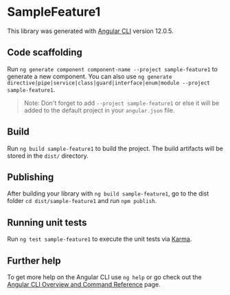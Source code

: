 # SampleFeature1

This library was generated with [Angular CLI](https://github.com/angular/angular-cli) version 12.0.5.

## Code scaffolding

Run `ng generate component component-name --project sample-feature1` to generate a new component. You can also use `ng generate directive|pipe|service|class|guard|interface|enum|module --project sample-feature1`.
> Note: Don't forget to add `--project sample-feature1` or else it will be added to the default project in your `angular.json` file. 

## Build

Run `ng build sample-feature1` to build the project. The build artifacts will be stored in the `dist/` directory.

## Publishing

After building your library with `ng build sample-feature1`, go to the dist folder `cd dist/sample-feature1` and run `npm publish`.

## Running unit tests

Run `ng test sample-feature1` to execute the unit tests via [Karma](https://karma-runner.github.io).

## Further help

To get more help on the Angular CLI use `ng help` or go check out the [Angular CLI Overview and Command Reference](https://angular.io/cli) page.
